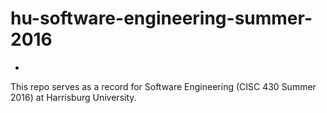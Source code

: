 # hu-software-engineering-summer-2016
-

This repo serves as a record for Software Engineering (CISC 430 Summer 2016) at Harrisburg University.
